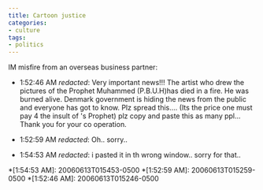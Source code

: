 ```yaml
---
title: Cartoon justice
categories:
- culture
tags:
- politics
---
```


IM misfire from an overseas business partner:





  * 1:52:46 AM _redacted_: Very important news!!! The artist who drew the pictures of the Prophet Muhammed (P.B.U.H)has died in a fire. He was burned alive. Denmark government is hiding the news from the public and everyone has got to know. Plz spread this.... (Its the price one must pay 4 the insult of 's Prophet) plz copy and paste this as many ppl... Thank you for your co operation.


  * 1:52:59 AM _redacted_: Oh.. sorry..


  * 1:54:53 AM _redacted_: i pasted it in th wrong window.. sorry for that..


  *[1:54:53 AM]: 20060613T015453-0500
  *[1:52:59 AM]: 20060613T015259-0500
  *[1:52:46 AM]: 20060613T015246-0500
